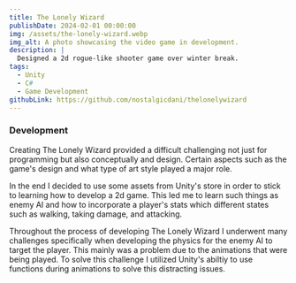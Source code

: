```yaml
---
title: The Lonely Wizard
publishDate: 2024-02-01 00:00:00
img: /assets/the-lonely-wizard.webp
img_alt: A photo showcasing the video game in development.
description: |
  Designed a 2d rogue-like shooter game over winter break.
tags:
  - Unity
  - C#
  - Game Development
githubLink: https://github.com/nostalgicdani/thelonelywizard
---
```


### Development

Creating The Lonely Wizard provided a difficult challenging not just for programming but also conceptually and design. Certain aspects such as the game's design and what type of art style played a major role. 

In the end I decided to use some assets from Unity's store in order to stick to learning how to develop a 2d game. This led me to learn such things as enemy AI and how to incorporate a player's stats which different states such as walking, taking damage, and attacking.

Throughout the process of developing The Lonely Wizard I underwent many challenges specifically when developing the physics for the enemy AI to target the player. This mainly was a problem due to the animations that were being played. To solve this challenge I utilized Unity's abiltiy to use functions during animations to solve this distracting issues.
